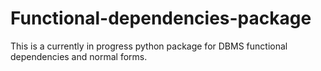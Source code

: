 # Functional-dependencies-package
This is a currently in progress python package for DBMS functional dependencies and normal forms.
